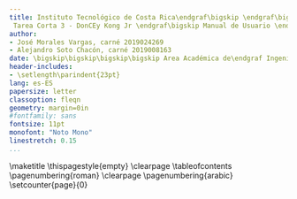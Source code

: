 ```yaml
---
title: Instituto Tecnológico de Costa Rica\endgraf\bigskip \endgraf\bigskip\bigskip\
 Tarea Corta 3 - DonCEy Kong Jr \endgraf\bigskip Manual de Usuario \endgraf\bigskip\bigskip
author: 
- José Morales Vargas, carné 2019024269
- Alejandro Soto Chacón, carné 2019008163
date: \bigskip\bigskip\bigskip\bigskip Area Académica de\endgraf Ingeniería en Computadores \endgraf\bigskip\bigskip\ Lenguajes, Compiladores \endgraf e intérpretes (CE3103) \endgraf\bigskip\bigskip Profesor Marco Rivera Meneses \endgraf\vfill  Semestre I
header-includes:
- \setlength\parindent{23pt}
lang: es-ES
papersize: letter
classoption: fleqn
geometry: margin=0in
#fontfamily: sans
fontsize: 11pt
monofont: "Noto Mono"
linestretch: 0.15
...
```


\maketitle
\thispagestyle{empty}
\clearpage
\tableofcontents
\pagenumbering{roman}
\clearpage
\pagenumbering{arabic}
\setcounter{page}{0}

